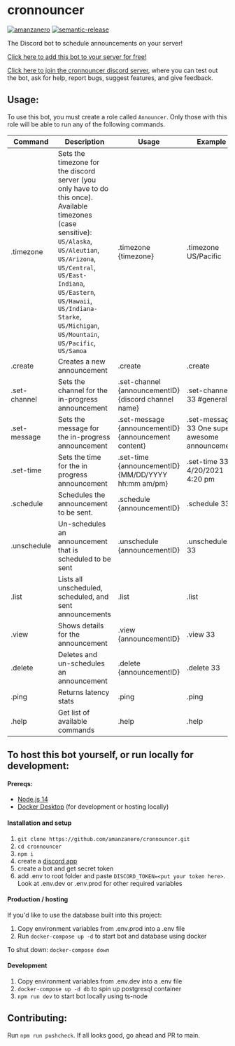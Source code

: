 # cronnouncer

[![amanzanero](https://circleci.com/gh/amanzanero/cronnouncer.svg?style=shield&circle-token=6a151431cce03f815aab981b640852910bc58991)](https://circleci.com/gh/amanzanero/cronnouncer)
[![semantic-release](https://img.shields.io/badge/%20%20%F0%9F%93%A6%F0%9F%9A%80-semantic--release-e10079.svg)](https://github.com/semantic-release/semantic-release)

The Discord bot to schedule announcements on your server!

[Click here to add this bot to your server for free!](https://discord.com/api/oauth2/authorize?client_id=785700078287192096&permissions=248832&scope=bot)

[Click here to join the cronnouncer discord server](https://discord.gg/Y2WkzNS3p4), where you can test out the bot, ask for help, report bugs, suggest features, and give feedback.

## Usage:

To use this bot, you must create a role called `Announcer`. Only those with this role will be able to run any of the following commands.

| Command | Description | Usage | Example |
| ------- | ----------- | ----- | ------- |
| .timezone | Sets the timezone for the discord server (you only have to do this once). Available timezones (case sensitive): `US/Alaska`, `US/Aleutian`, `US/Arizona`, `US/Central`, `US/East-Indiana`, `US/Eastern`, `US/Hawaii`, `US/Indiana-Starke`, `US/Michigan`, `US/Mountain`, `US/Pacific`, `US/Samoa` | .timezone {timezone} | .timezone US/Pacific |
| .create | Creates a new announcement | .create | .create |
| .set-channel | Sets the channel for the in-progress announcement | .set-channel {announcementID} {discord channel name} | .set-channel 33 #general |
| .set-message | Sets the message for the in-progress announcement | .set-message {announcementID} {announcement content} | .set-message 33 One super awesome announcement |
| .set-time | Sets the time for the in progress announcement | .set-time {announcementID} {MM/DD/YYYY hh:mm am/pm} | .set-time 33 4/20/2021 4:20 pm |
| .schedule | Schedules the announcement to be sent. | .schedule {announcementID} | .schedule 33 |
| .unschedule | Un-schedules an announcement that is scheduled to be sent | .unschedule {announcementID} | .unschedule 33 |
| .list | Lists all unscheduled, scheduled, and sent announcements | .list | .list |
| .view | Shows details for the announcement | .view {announcementID} | .view 33 |
| .delete | Deletes and un-schedules an announcement | .delete {announcementID} | .delete 33 |
| .ping | Returns latency stats | .ping | .ping |
| .help | Get list of available commands | .help | .help |


## To host this bot yourself, or run locally for development:

#### Prereqs:

* [Node.js 14](https://nodejs.org/en/download/releases/)
* [Docker Desktop](https://www.docker.com/products/docker-desktop) (for development or hosting locally)

#### Installation and setup

1. `git clone https://github.com/amanzanero/cronnouncer.git`
2. `cd cronnouncer`
3. `npm i`
4. create a [discord app](https://discord.com/developers/applications)
5. create a bot and get secret token
6. add .env to root folder and paste `DISCORD_TOKEN=<put your token here>`. Look at .env.dev or .env.prod for other required variables

#### Production / hosting

If you'd like to use the database built into this project:

1. Copy environment variables from .env.prod into a .env file
2. Run `docker-compose up -d` to start bot and database using docker

To shut down: `docker-compose down`

#### Development

1. Copy environment variables from .env.dev into a .env file
2. `docker-compose up -d db` to spin up postgresql container
3. `npm run dev` to start bot locally using ts-node

## Contributing:

Run `npm run pushcheck`. If all looks good, go ahead and PR to main.
